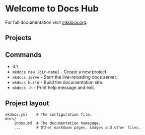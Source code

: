 # Welcome to Docs Hub

For full documentation visit [mkdocs.org](https://www.mkdocs.org).

## Projects

<script>
    function includeHTML() {
    var z, i, elmnt, file, xhttp;
    /*loop through a collection of all HTML elements:*/
    z = document.getElementsByTagName("*");
    for (i = 0; i < z.length; i++) {
        elmnt = z[i];
        /*search for elements with a certain atrribute:*/
        file = elmnt.getAttribute("w3-include-html");
        if (file) {
        /*make an HTTP request using the attribute value as the file name:*/
        xhttp = new XMLHttpRequest();
        xhttp.onreadystatechange = function() {
            if (this.readyState == 4) {
            if (this.status == 200) {elmnt.innerHTML = this.responseText;}
            if (this.status == 404) {elmnt.innerHTML = "Page not found.";}
            /*remove the attribute, and call this function once more:*/
            elmnt.removeAttribute("w3-include-html");
            includeHTML();
            }
        }      
        xhttp.open("GET", file, true);
        xhttp.send();
        /*exit the function:*/
        return;
        }
    }
    };
</script>

<body>
    <div w3-include-html="docs.html"></div> 
    <script>
        includeHTML();
    </script>
</body>

## Commands

* 0.1
* `mkdocs new [dir-name]` - Create a new project.
* `mkdocs serve` - Start the live-reloading docs server.
* `mkdocs build` - Build the documentation site.
* `mkdocs -h` - Print help message and exit.

## Project layout

    mkdocs.yml    # The configuration file.
    docs/
        index.md  # The documentation homepage.
        ...       # Other markdown pages, images and other files.
